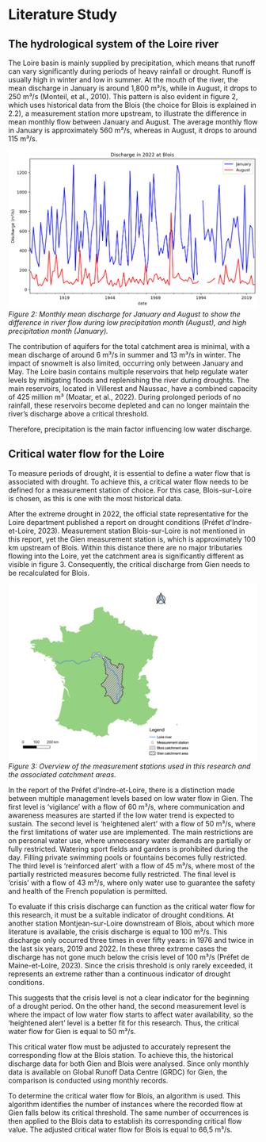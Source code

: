 # Literature Study

## The hydrological system of the Loire river

The Loire basin is mainly supplied by precipitation, which means that runoff can vary significantly during
periods of heavy rainfall or drought. Runoff is usually high in winter and low in summer. At the mouth
of the river, the mean discharge in January is around 1,800 m³/s, while in August, it drops to 250 m³/s
(Monteil, et al., 2010). This pattern is also evident in figure 2, which uses historical data from the Blois
(the choice for Blois is explained in 2.2), a measurement station more upstream, to illustrate the
difference in mean monthly flow between January and August. The average monthly flow in January is
approximately 560 m³/s, whereas in August, it drops to around 115 m³/s.

![figure2](figures/figure2.png)
*Figure 2: Monthly mean discharge for January and August to show the difference in river flow during low
precipitation month (August), and high precipitation month (January).*

The contribution of aquifers for the total catchment area is minimal, with a mean discharge of around 6
m³/s in summer and 13 m³/s in winter. The impact of snowmelt is also limited, occurring only between
January and May. The Loire basin contains multiple reservoirs that help regulate water levels by
mitigating floods and replenishing the river during droughts. The main reservoirs, located in Villerest
and Naussac, have a combined capacity of 425 million m³ (Moatar, et al., 2022). During prolonged
periods of no rainfall, these reservoirs become depleted and can no longer maintain the river’s
discharge above a critical threshold.

Therefore, precipitation is the main factor influencing low water discharge.

## Critical water flow for the Loire

To measure periods of drought, it is essential to define a water flow that is associated with drought. To
achieve this, a critical water flow needs to be defined for a measurement station of choice. For this
case, Blois-sur-Loire is chosen, as this is one with the most historical data. 

After the extreme drought in 2022, the official state representative for the Loire department published
a report on drought conditions (Préfet d'Indre-et-Loire, 2023). Measurement station Blois-sur-Loire is
not mentioned in this report, yet the Gien measurement station is, which is approximately 100 km
upstream of Blois. Within this distance there are no major tributaries flowing into the Loire, yet the
catchment area is significantly different as visible in figure 3. Consequently, the critical discharge from
Gien needs to be recalculated for Blois.

![figure3](figures/figure3.png)
*Figure 3: Overview of the measurement stations used in this research and the associated catchment areas.*

In the report of the Préfet d'Indre-et-Loire, there is a distinction made between multiple management
levels based on low water flow in Gien. The first level is ‘vigilance’ with a flow of 60 m³/s, where
communication and awareness measures are started if the low water trend is expected to sustain. The
second level is ‘heightened alert’ with a flow of 50 m³/s, where the first limitations of water use are
implemented. The main restrictions are on personal water use, where unnecessary water demands are
partially or fully restricted. Watering sport fields and gardens is prohibited during the day. Filling private
swimming pools or fountains becomes fully restricted. The third level is ‘reinforced alert’ with a flow of
45 m³/s, where most of the partially restricted measures become fully restricted. The final level is ‘crisis’
with a flow of 43 m³/s, where only water use to guarantee the safety and health of the French population
is permitted. 

To evaluate if this crisis discharge can function as the critical water flow for this research, it must be a
suitable indicator of drought conditions. At another station Montjean-sur-Loire downstream of Blois,
about which more literature is available, the crisis discharge is equal to 100 m³/s. This discharge only
occurred three times in over fifty years: in 1976 and twice in the last six years, 2019 and 2022. In these
three extreme cases the discharge has not gone much below the crisis level of 100 m³/s (Préfet de
Maine-et-Loire, 2023). Since the crisis threshold is only rarely exceeded, it represents an extreme rather
than a continuous indicator of drought conditions. 

This suggests that the crisis level is not a clear indicator for the beginning of a drought period. On the
other hand, the second measurement level is where the impact of low water flow starts to affect water
availability, so the ‘heightened alert’ level is a better fit for this research. Thus, the critical water flow for
Gien is equal to 50 m³/s.

This critical water flow must be adjusted to accurately represent the corresponding flow at the Blois
station. To achieve this, the historical discharge data for both Gien and Blois were analysed. Since only
monthly data is available on Global Runoff Data Centre (GRDC) for Gien, the comparison is conducted
using monthly records.

To determine the critical water flow for Blois, an algorithm is used. This algorithm identifies the number
of instances where the recorded flow at Gien falls below its critical threshold. The same number of
occurrences is then applied to the Blois data to establish its corresponding critical flow value. The
adjusted critical water flow for Blois is equal to 66,5 m³/s.
